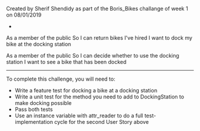 Created by Sherif Shendidy as part of the Boris_Bikes challange of week 1
on 08/01/2019

-
As a member of the public
So I can return bikes I've hired
I want to dock my bike at the docking station


As a member of the public
So I can decide whether to use the docking station
I want to see a bike that has been docked

------------------------------------------------

To complete this challenge, you will need to:

 - Write a feature test for docking a bike at a docking station
 - Write a unit test for the method you need to add to DockingStation to make docking possible
 - Pass both tests
 - Use an instance variable with attr_reader to do a full test-implementation cycle for the second User Story above
